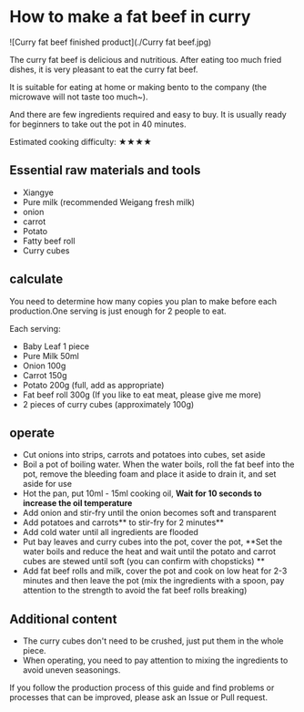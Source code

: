 # How to make a fat beef in curry

![Curry fat beef finished product](./Curry fat beef.jpg)

The curry fat beef is delicious and nutritious. After eating too much fried dishes, it is very pleasant to eat the curry fat beef.

It is suitable for eating at home or making bento to the company (the microwave will not taste too much~).

And there are few ingredients required and easy to buy. It is usually ready for beginners to take out the pot in 40 minutes.

Estimated cooking difficulty: ★★★★

## Essential raw materials and tools

- Xiangye
- Pure milk (recommended Weigang fresh milk)
- onion
- carrot
- Potato
- Fatty beef roll
- Curry cubes

## calculate

You need to determine how many copies you plan to make before each production.One serving is just enough for 2 people to eat.

Each serving:

- Baby Leaf 1 piece
- Pure Milk 50ml
- Onion 100g
- Carrot 150g
- Potato 200g (full, add as appropriate)
- Fat beef roll 300g (If you like to eat meat, please give me more)
- 2 pieces of curry cubes (approximately 100g)

## operate

- Cut onions into strips, carrots and potatoes into cubes, set aside
- Boil a pot of boiling water. When the water boils, roll the fat beef into the pot, remove the bleeding foam and place it aside to drain it, and set aside for use
- Hot the pan, put 10ml - 15ml cooking oil, **Wait for 10 seconds to increase the oil temperature**
- Add onion and stir-fry until the onion becomes soft and transparent
- Add potatoes and carrots** to stir-fry for 2 minutes**
- Add cold water until all ingredients are flooded
- Put bay leaves and curry cubes into the pot, cover the pot, **Set the water boils and reduce the heat and wait until the potato and carrot cubes are stewed until soft (you can confirm with chopsticks) **
- Add fat beef rolls and milk, cover the pot and cook on low heat for 2-3 minutes and then leave the pot (mix the ingredients with a spoon, pay attention to the strength to avoid the fat beef rolls breaking)

## Additional content

- The curry cubes don't need to be crushed, just put them in the whole piece.
- When operating, you need to pay attention to mixing the ingredients to avoid uneven seasonings.

If you follow the production process of this guide and find problems or processes that can be improved, please ask an Issue or Pull request.